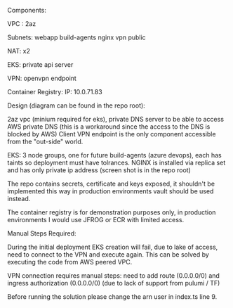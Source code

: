Components:

VPC :
  2az

Subnets:
  webapp
  build-agents
  nginx
  vpn
  public

NAT:
  x2

EKS:
  private api server

VPN:
  openvpn endpoint

Container Registry:
  IP: 10.0.71.83


Design (diagram can be found in the repo root):

2az vpc (minium required for eks), private DNS server to be able to access AWS private DNS (this is a workaround since the access to the DNS is blocked by AWS)
Client VPN endpoint is the only component accessible from the "out-side" world.

EKS: 3 node groups, one for future build-agents (azure devops), each has taints so deployment must have tolrances.
NGINX is installed via replica set and has only private ip address (screen shot is in the repo root)

The repo contains secrets, certificate and keys exposed, it shouldn't be implemented this way in production environments vault should be used instead.

The container registry is for demonstration purposes only, in production environments I would use JFROG or ECR with limited access.

Manual Steps Required:

During the initial deployment EKS creation will fail, due to lake of access, need to connect to the VPN and execute again.
This can be solved by executing the code from AWS peered VPC.

VPN connection requires manual steps: need to add route (0.0.0.0/0) and ingress authorization (0.0.0.0/0) (due to lack of support from pulumi / TF)


Before running the solution please change the arn user in index.ts line 9.